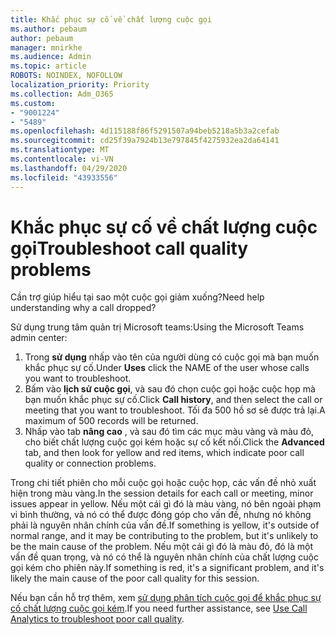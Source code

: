 ```yaml
---
title: Khắc phục sự cố về chất lượng cuộc gọi
ms.author: pebaum
author: pebaum
manager: mnirkhe
ms.audience: Admin
ms.topic: article
ROBOTS: NOINDEX, NOFOLLOW
localization_priority: Priority
ms.collection: Adm_O365
ms.custom:
- "9001224"
- "5489"
ms.openlocfilehash: 4d115188f86f5291507a94beb5218a5b3a2cefab
ms.sourcegitcommit: cd25f39a7924b13e797845f4275932ea2da64141
ms.translationtype: MT
ms.contentlocale: vi-VN
ms.lasthandoff: 04/29/2020
ms.locfileid: "43933556"
---
```

# <a name="troubleshoot-call-quality-problems"></a><span data-ttu-id="21b84-102">Khắc phục sự cố về chất lượng cuộc gọi</span><span class="sxs-lookup"><span data-stu-id="21b84-102">Troubleshoot call quality problems</span></span>

<span data-ttu-id="21b84-103">Cần trợ giúp hiểu tại sao một cuộc gọi giảm xuống?</span><span class="sxs-lookup"><span data-stu-id="21b84-103">Need help understanding why a call dropped?</span></span>

<span data-ttu-id="21b84-104">Sử dụng trung tâm quản trị Microsoft teams:</span><span class="sxs-lookup"><span data-stu-id="21b84-104">Using the Microsoft Teams admin center:</span></span>

1. <span data-ttu-id="21b84-105">Trong **sử dụng** nhấp vào tên của người dùng có cuộc gọi mà bạn muốn khắc phục sự cố.</span><span class="sxs-lookup"><span data-stu-id="21b84-105">Under **Uses** click the NAME of the user whose calls you want to troubleshoot.</span></span>
2. <span data-ttu-id="21b84-106">Bấm vào **lịch sử cuộc gọi**, và sau đó chọn cuộc gọi hoặc cuộc họp mà bạn muốn khắc phục sự cố.</span><span class="sxs-lookup"><span data-stu-id="21b84-106">Click **Call history**, and then select the call or meeting that you want to troubleshoot.</span></span> <span data-ttu-id="21b84-107">Tối đa 500 hồ sơ sẽ được trả lại.</span><span class="sxs-lookup"><span data-stu-id="21b84-107">A maximum of 500 records will be returned.</span></span>
3. <span data-ttu-id="21b84-108">Nhấp vào tab **nâng cao** , và sau đó tìm các mục màu vàng và màu đỏ, cho biết chất lượng cuộc gọi kém hoặc sự cố kết nối.</span><span class="sxs-lookup"><span data-stu-id="21b84-108">Click the **Advanced** tab, and then look for yellow and red items, which indicate poor call quality or connection problems.</span></span>

<span data-ttu-id="21b84-109">Trong chi tiết phiên cho mỗi cuộc gọi hoặc cuộc họp, các vấn đề nhỏ xuất hiện trong màu vàng.</span><span class="sxs-lookup"><span data-stu-id="21b84-109">In the session details for each call or meeting, minor issues appear in yellow.</span></span> <span data-ttu-id="21b84-110">Nếu một cái gì đó là màu vàng, nó bên ngoài phạm vi bình thường, và nó có thể được đóng góp cho vấn đề, nhưng nó không phải là nguyên nhân chính của vấn đề.</span><span class="sxs-lookup"><span data-stu-id="21b84-110">If something is yellow, it's outside of normal range, and it may be contributing to the problem, but it's unlikely to be the main cause of the problem.</span></span> <span data-ttu-id="21b84-111">Nếu một cái gì đó là màu đỏ, đó là một vấn đề quan trọng, và nó có thể là nguyên nhân chính của chất lượng cuộc gọi kém cho phiên này.</span><span class="sxs-lookup"><span data-stu-id="21b84-111">If something is red, it's a significant problem, and it's likely the main cause of the poor call quality for this session.</span></span>

<span data-ttu-id="21b84-112">Nếu bạn cần hỗ trợ thêm, xem [sử dụng phân tích cuộc gọi để khắc phục sự cố chất lượng cuộc gọi kém](https://docs.microsoft.com/microsoftteams/use-call-analytics-to-troubleshoot-poor-call-quality#troubleshoot-call-quality-problems-using-call-analytics).</span><span class="sxs-lookup"><span data-stu-id="21b84-112">If you need further assistance, see [Use Call Analytics to troubleshoot poor call quality](https://docs.microsoft.com/microsoftteams/use-call-analytics-to-troubleshoot-poor-call-quality#troubleshoot-call-quality-problems-using-call-analytics).</span></span>
